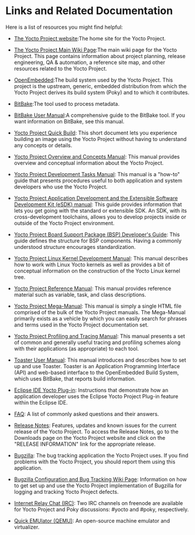 # Links and Related Documentation

Here is a list of resources you might find helpful:

+ [The Yocto Project website](http://www.yoctoproject.org/):The home site for the Yocto Project.

+ [The Yocto Project Main Wiki Page](https://wiki.yoctoproject.org/wiki/Main_Page):The main wiki page for the Yocto Project. This page contains information about project planning, release engineering, QA & automation, a reference site map, and other resources related to the Yocto Project.

+ [OpenEmbedded](http://www.openembedded.org/):The build system used by the Yocto Project. This project is the upstream, generic, embedded distribution from which the Yocto Project derives its build system (Poky) and to which it contributes.

+ [BitBake](http://www.openembedded.org/wiki/BitBake):The tool used to process metadata.

+ [BitBake User Manual](http://www.yoctoproject.org/docs/2.5/bitbake-user-manual/bitbake-user-manual.html):A comprehensive guide to the BitBake tool. If you want information on BitBake, see this manual.

+ [Yocto Project Quick Build](http://www.yoctoproject.org/docs/2.5/brief-yoctoprojectqs/brief-yoctoprojectqs.html): This short document lets you experience building an image using the Yocto Project without having to understand any concepts or details.

+ [Yocto Project Overview and Concepts Manual](https://www.yoctoproject.org/docs/2.5/overview-manual/overview-manual.html): This manual provides overview and conceptual information about the Yocto Project.

+ [Yocto Project Development Tasks Manual](https://www.yoctoproject.org/docs/2.5/dev-manual/dev-manual.html): This manual is a "how-to" guide that presents procedures useful to both application and system developers who use the Yocto Project.

+ [Yocto Project Application Development and the Extensible Software Development Kit (eSDK) manual](https://www.yoctoproject.org/docs/2.5/sdk-manual/sdk-manual.html): This guide provides information that lets you get going with the standard or extensible SDK. An SDK, with its cross-development toolchains, allows you to develop projects inside or outside of the Yocto Project environment.

+ [Yocto Project Board Support Package (BSP) Developer's Guide](https://www.yoctoproject.org/docs/2.5/bsp-guide/bsp-guide.html): This guide defines the structure for BSP components. Having a commonly understood structure encourages standardization.

+ [Yocto Project Linux Kernel Development Manual](https://www.yoctoproject.org/docs/2.5/kernel-dev/kernel-dev.html): This manual describes how to work with Linux Yocto kernels as well as provides a bit of conceptual information on the construction of the Yocto Linux kernel tree.

+ [Yocto Project Reference Manual](https://www.yoctoproject.org/docs/2.5/ref-manual/ref-manual.html): This manual provides reference material such as variable, task, and class descriptions.

+ [Yocto Project Mega-Manual](https://www.yoctoproject.org/docs/2.5/mega-manual/mega-manual.html): This manual is simply a single HTML file comprised of the bulk of the Yocto Project manuals. The Mega-Manual primarily exists as a vehicle by which you can easily search for phrases and terms used in the Yocto Project documentation set.

+ [Yocto Project Profiling and Tracing Manual](https://www.yoctoproject.org/docs/2.5/profile-manual/profile-manual.html): This manual presents a set of common and generally useful tracing and profiling schemes along with their applications (as appropriate) to each tool.

+ [Toaster User Manual](https://www.yoctoproject.org/docs/2.5/toaster-manual/toaster-manual.html): This manual introduces and describes how to set up and use Toaster. Toaster is an Application Programming Interface (API) and web-based interface to the OpenEmbedded Build System, which uses BitBake, that reports build information.

+ [Eclipse IDE Yocto Plug-in](https://www.yoctoproject.org/docs/2.5/sdk-manual/sdk-manual.html#adt-eclipse): Instructions that demonstrate how an application developer uses the Eclipse Yocto Project Plug-in feature within the Eclipse IDE.

+ [FAQ](https://wiki.yoctoproject.org/wiki/FAQ): A list of commonly asked questions and their answers.

+ [Release Notes](): Features, updates and known issues for the current release of the Yocto Project. To access the Release Notes, go to the Downloads page on the Yocto Project website and click on the "RELEASE INFORMATION" link for the appropriate release.

+ [Bugzilla](http://bugzilla.yoctoproject.org/): The bug tracking application the Yocto Project uses. If you find problems with the Yocto Project, you should report them using this application.

+ [Bugzilla Configuration and Bug Tracking Wiki Page](https://wiki.yoctoproject.org/wiki/Bugzilla_Configuration_and_Bug_Tracking): Information on how to get set up and use the Yocto Project implementation of Bugzilla for logging and tracking Yocto Project defects.

+ [Internet Relay Chat (IRC)](): Two IRC channels on freenode are available for Yocto Project and Poky discussions: #yocto and #poky, respectively.

+ [Quick EMUlator (QEMU)](http://wiki.qemu.org/Index.html): An open-source machine emulator and virtualizer.